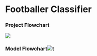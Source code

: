 # Footballer Classifier

### Project Flowchart

![](C:\Users\arvin\Desktop\mlai_projects\Footballer_Classifier\ui\test_images\project_flowchart.jpg)





### Model Flowchart![](C:\Users\arvin\Desktop\mlai_projects\Footballer_Classifier\ui\test_images\model_flowchart.jpg)t



